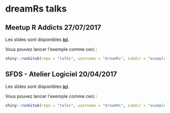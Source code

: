 # dreamRs talks


## Meetup R Addicts 27/07/2017

Les slides sont disponibles [**ici**](https://github.com/dreamRs/talks/blob/master/20170712_RAddicts_shinyWidgets.pdf).

Vous pouvez lancer l'exemple comme ceci :

```r
shiny::runGitub(repo = "talks", username = "dreamRs", subdir = "examples/meetup_shiny_onInputChange.R")
```





## SFDS - Atelier Logiciel 20/04/2017

Les slides sont disponibles [**ici**](https://github.com/dreamRs/talks/blob/master/20170420_SFDS_ShinySousLeCapot.pdf).

Vous pouvez lancer l'exemple comme ceci :

```r
shiny::runGitub(repo = "talks", username = "dreamRs", subdir = "examples/sfds_shiny_auto_update.R")
```
